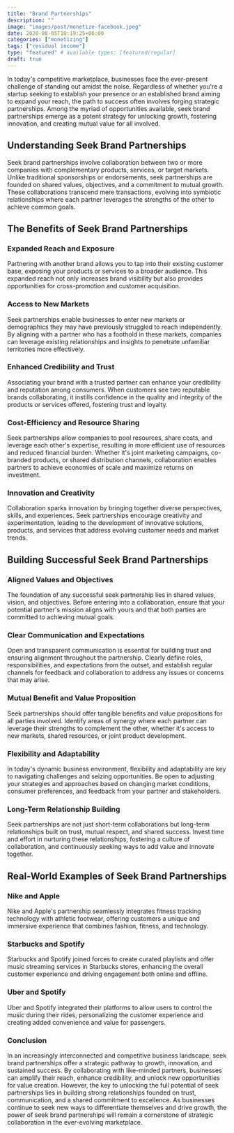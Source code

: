 ```yaml
---
title: "Brand Partnerships"
description: ""
image: "images/post/monetize-facebook.jpeg"
date: 2020-08-05T18:19:25+06:00
categories: ["monetizing"]
tags: ["residual income"]
type: "featured" # available types: [featured/regular]
draft: true
---
```


In today's competitive marketplace, businesses face the ever-present challenge of standing out amidst the noise. Regardless of whether you're a startup seeking to establish your presence or an established brand aiming to expand your reach, the path to success often involves forging strategic partnerships. Among the myriad of opportunities available, seek brand partnerships emerge as a potent strategy for unlocking growth, fostering innovation, and creating mutual value for all involved.

## Understanding Seek Brand Partnerships

Seek brand partnerships involve collaboration between two or more companies with complementary products, services, or target markets. Unlike traditional sponsorships or endorsements, seek partnerships are founded on shared values, objectives, and a commitment to mutual growth. These collaborations transcend mere transactions, evolving into symbiotic relationships where each partner leverages the strengths of the other to achieve common goals.

## The Benefits of Seek Brand Partnerships

### Expanded Reach and Exposure

Partnering with another brand allows you to tap into their existing customer base, exposing your products or services to a broader audience. This expanded reach not only increases brand visibility but also provides opportunities for cross-promotion and customer acquisition.

### Access to New Markets

Seek partnerships enable businesses to enter new markets or demographics they may have previously struggled to reach independently. By aligning with a partner who has a foothold in these markets, companies can leverage existing relationships and insights to penetrate unfamiliar territories more effectively.

### Enhanced Credibility and Trust

Associating your brand with a trusted partner can enhance your credibility and reputation among consumers. When customers see two reputable brands collaborating, it instills confidence in the quality and integrity of the products or services offered, fostering trust and loyalty.

### Cost-Efficiency and Resource Sharing

Seek partnerships allow companies to pool resources, share costs, and leverage each other's expertise, resulting in more efficient use of resources and reduced financial burden. Whether it's joint marketing campaigns, co-branded products, or shared distribution channels, collaboration enables partners to achieve economies of scale and maximize returns on investment.

### Innovation and Creativity

Collaboration sparks innovation by bringing together diverse perspectives, skills, and experiences. Seek partnerships encourage creativity and experimentation, leading to the development of innovative solutions, products, and services that address evolving customer needs and market trends.

## Building Successful Seek Brand Partnerships

### Aligned Values and Objectives

The foundation of any successful seek partnership lies in shared values, vision, and objectives. Before entering into a collaboration, ensure that your potential partner's mission aligns with yours and that both parties are committed to achieving mutual goals.

### Clear Communication and Expectations

Open and transparent communication is essential for building trust and ensuring alignment throughout the partnership. Clearly define roles, responsibilities, and expectations from the outset, and establish regular channels for feedback and collaboration to address any issues or concerns that may arise.

### Mutual Benefit and Value Proposition

Seek partnerships should offer tangible benefits and value propositions for all parties involved. Identify areas of synergy where each partner can leverage their strengths to complement the other, whether it's access to new markets, shared resources, or joint product development.

### Flexibility and Adaptability

In today's dynamic business environment, flexibility and adaptability are key to navigating challenges and seizing opportunities. Be open to adjusting your strategies and approaches based on changing market conditions, consumer preferences, and feedback from your partner and stakeholders.

### Long-Term Relationship Building

Seek partnerships are not just short-term collaborations but long-term relationships built on trust, mutual respect, and shared success. Invest time and effort in nurturing these relationships, fostering a culture of collaboration, and continuously seeking ways to add value and innovate together.

## Real-World Examples of Seek Brand Partnerships

### Nike and Apple

Nike and Apple's partnership seamlessly integrates fitness tracking technology with athletic footwear, offering customers a unique and immersive experience that combines fashion, fitness, and technology.

### Starbucks and Spotify

Starbucks and Spotify joined forces to create curated playlists and offer music streaming services in Starbucks stores, enhancing the overall customer experience and driving engagement both online and offline.

### Uber and Spotify

Uber and Spotify integrated their platforms to allow users to control the music during their rides, personalizing the customer experience and creating added convenience and value for passengers.

### Conclusion

In an increasingly interconnected and competitive business landscape, seek brand partnerships offer a strategic pathway to growth, innovation, and sustained success. By collaborating with like-minded partners, businesses can amplify their reach, enhance credibility, and unlock new opportunities for value creation. However, the key to unlocking the full potential of seek partnerships lies in building strong relationships founded on trust, communication, and a shared commitment to excellence. As businesses continue to seek new ways to differentiate themselves and drive growth, the power of seek brand partnerships will remain a cornerstone of strategic collaboration in the ever-evolving marketplace.